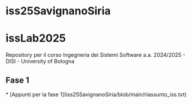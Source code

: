 # iss25SavignanoSiria
# issLab2025
Repository per il corso Ingegneria dei Sistemi Software a.a. 2024/2025 - DISI - University of Bologna

<h2 id="Fase1">Fase 1</h2>
* [Appunti per la fase 1](iss25SavignanoSiria/blob/main/riassunto_iss.txt)
